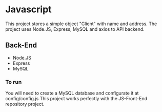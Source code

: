 # Javascript

This project stores a simple object "Client" with name and address.
The project uses Node.JS, Express, 
MySQL and axios to API backend. 

## Back-End
- Node.JS
- Express
- MySQL

### To run
You will need to create a MySQL database and configurate it at config/config.js
This project works perfectly with the JS-Front-End repository project.
